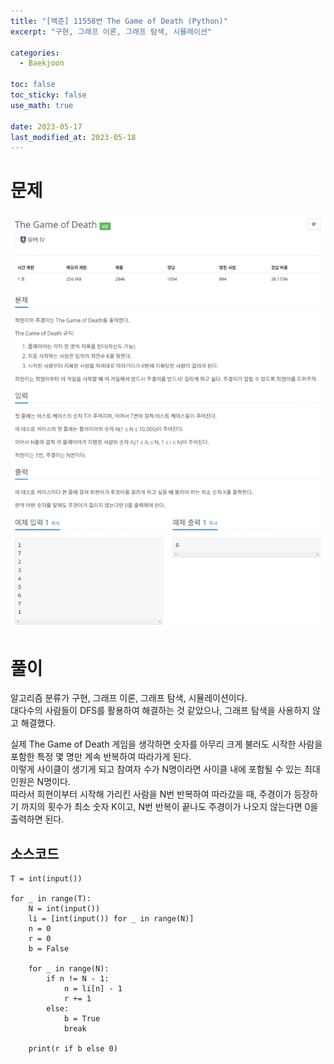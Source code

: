 ```yaml
---
title: "[백준] 11558번 The Game of Death (Python)"
excerpt: "구현, 그래프 이론, 그래프 탐색, 시뮬레이션"

categories:
  - Baekjoon

toc: false
toc_sticky: false
use_math: true
 
date: 2023-05-17
last_modified_at: 2023-05-18
---
```


# 문제

![문제](/assets/images/24111201/the-game-of-death.png)  

# 풀이
알고리즘 분류가 구현, 그래프 이론, 그래프 탐색, 시뮬레이션이다.  
대다수의 사람들이 DFS를 활용하여 해결하는 것 같았으나, 그래프 탐색을 사용하지 않고 해결했다.   

실제 The Game of Death 게임을 생각하면 숫자를 아무리 크게 불러도 시작한 사람을 포함한 특정 몇 명만 계속 반복하여 따라가게 된다.  
이렇게 사이클이 생기게 되고 참여자 수가 N명이라면 사이클 내에 포함될 수 있는 최대 인원은 N명이다.  
따라서 희현이부터 시작해 가리킨 사람을 N번 반복하여 따라갔을 때, 주경이가 등장하기 까지의 횟수가 최소 숫자 K이고, N번 반복이 끝나도 주경이가 나오지 않는다면 0을 출력하면 된다.  

## 소스코드

```
T = int(input())

for _ in range(T):
    N = int(input())
    li = [int(input()) for _ in range(N)]
    n = 0
    r = 0
    b = False

    for _ in range(N):
        if n != N - 1:
            n = li[n] - 1
            r += 1
        else:
            b = True
            break

    print(r if b else 0)
```
